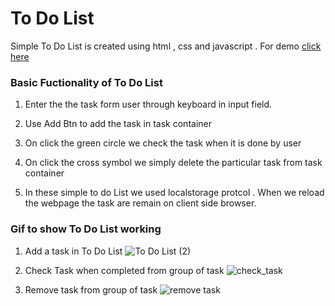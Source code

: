 # To Do List
Simple To Do List is created using html , css and javascript . For demo [click here](https://simple-to-do-list-101.netlify.app/)

### Basic Fuctionality of To Do List


1. Enter the the task form user through keyboard in input field.

2. Use Add Btn to add the task in task container 
3. On click the green circle we check the task when it is done by user
4. On click the cross symbol we simply delete the particular task from task container
5. In these simple to do List we used localstorage protcol . When we reload the webpage the task are remain on client side browser.

### Gif to show To Do List working
1. Add a task in To Do List
![To Do List (2)](https://github.com/Gagandeep101/To-Do-List/assets/112372818/54611678-2163-4888-8649-bfbe6747e35a)


2. Check Task when completed from group of task
![check_task](https://github.com/Gagandeep101/To-Do-List/assets/112372818/1e2db896-74c6-4f2b-b5ac-80579148a688)


3. Remove task from group of task
![remove task](https://github.com/Gagandeep101/To-Do-List/assets/112372818/8cc99a00-0c15-48b7-98c5-d22d6f066615)
